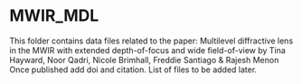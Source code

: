 # MWIR_MDL
This folder contains data files related to the paper: 
Multilevel diffractive lens in the MWIR with extended depth-of-focus and wide field-of-view
by Tina Hayward, Noor Qadri, Nicole Brimhall, Freddie Santiago & Rajesh Menon
Once published add doi and citation. 
List of files to be added later.
